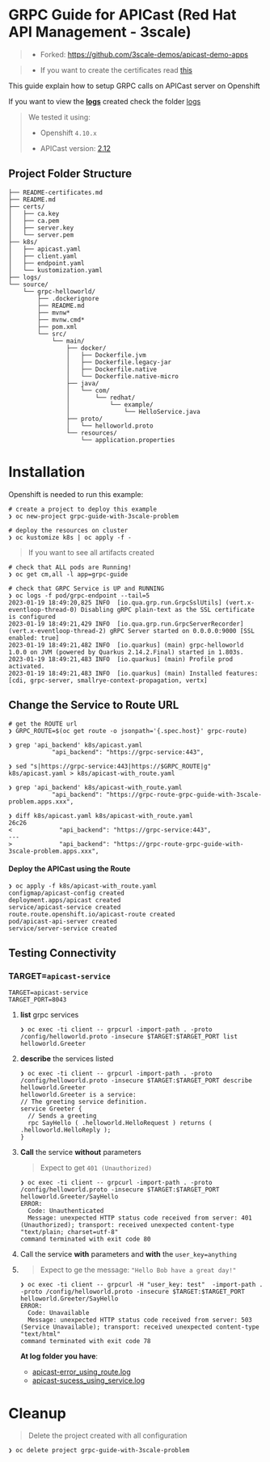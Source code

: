 # GRPC Guide for APICast (Red Hat API Management - 3scale)

> * Forked: https://github.com/3scale-demos/apicast-demo-apps

> * If you want to create the certificates read [this](README-certificates.md)

This guide explain how to setup GRPC calls on APICast server on Openshift

If you want to view the **<u>logs</u>** created check the folder [logs](./logs/)

> We tested it using:
>
> * Openshift `4.10.x`
>
> * APICast version: [2.12](https://catalog.redhat.com/software/containers/3scale-amp2/apicast-gateway-rhel8/5df398c85a13466876712703?tag=1.21.0-74.1666687674&push_date=1666737470000)



## Project Folder Structure

```shell
├── README-certificates.md
├── README.md
├── certs/
│   ├── ca.key
│   ├── ca.pem
│   ├── server.key
│   └── server.pem
├── k8s/
│   ├── apicast.yaml
│   ├── client.yaml
│   ├── endpoint.yaml
│   └── kustomization.yaml
├── logs/
└── source/
    └── grpc-helloworld/
        ├── .dockerignore
        ├── README.md
        ├── mvnw*
        ├── mvnw.cmd*
        ├── pom.xml
        └── src/
            └── main/
                ├── docker/
                │   ├── Dockerfile.jvm
                │   ├── Dockerfile.legacy-jar
                │   ├── Dockerfile.native
                │   └── Dockerfile.native-micro
                ├── java/
                │   └── com/
                │       └── redhat/
                │           └── example/
                │               └── HelloService.java
                ├── proto/
                │   └── helloworld.proto
                └── resources/
                    └── application.properties
```



# Installation

Openshift is needed to run this example:

```shell
# create a project to deploy this example
❯ oc new-project grpc-guide-with-3scale-problem

# deploy the resources on cluster
❯ oc kustomize k8s | oc apply -f -
```

> If you want to see all artifacts created

```shell
# check that ALL pods are Running!
❯ oc get cm,all -l app=grpc-guide

# check that GRPC Service is UP and RUNNING
❯ oc logs -f pod/grpc-endpoint --tail=5
2023-01-19 18:49:20,825 INFO  [io.qua.grp.run.GrpcSslUtils] (vert.x-eventloop-thread-0) Disabling gRPC plain-text as the SSL certificate is configured
2023-01-19 18:49:21,429 INFO  [io.qua.grp.run.GrpcServerRecorder] (vert.x-eventloop-thread-2) gRPC Server started on 0.0.0.0:9000 [SSL enabled: true]
2023-01-19 18:49:21,482 INFO  [io.quarkus] (main) grpc-helloworld 1.0.0 on JVM (powered by Quarkus 2.14.2.Final) started in 1.803s. 
2023-01-19 18:49:21,483 INFO  [io.quarkus] (main) Profile prod activated. 
2023-01-19 18:49:21,483 INFO  [io.quarkus] (main) Installed features: [cdi, grpc-server, smallrye-context-propagation, vertx]
```

## Change the Service to Route URL

```shell
# get the ROUTE url
❯ GRPC_ROUTE=$(oc get route -o jsonpath='{.spec.host}' grpc-route)

❯ grep 'api_backend' k8s/apicast.yaml
            "api_backend": "https://grpc-service:443",

❯ sed "s|https://grpc-service:443|https://$GRPC_ROUTE|g" k8s/apicast.yaml > k8s/apicast-with_route.yaml

❯ grep 'api_backend' k8s/apicast-with_route.yaml
            "api_backend": "https://grpc-route-grpc-guide-with-3scale-problem.apps.xxx",

❯ diff k8s/apicast.yaml k8s/apicast-with_route.yaml
26c26
<             "api_backend": "https://grpc-service:443",
---
>             "api_backend": "https://grpc-route-grpc-guide-with-3scale-problem.apps.xxx",
```

#### Deploy the APICast using the Route

```shell
❯ oc apply -f k8s/apicast-with_route.yaml
configmap/apicast-config created
deployment.apps/apicast created
service/apicast-service created
route.route.openshift.io/apicast-route created
pod/apicast-api-server created
service/server-service created
```



## Testing Connectivity

### TARGET=`apicast-service`

```shell
TARGET=apicast-service
TARGET_PORT=8043
```


1. **list** grpc services

   ```shell
   ❯ oc exec -ti client -- grpcurl -import-path . -proto /config/helloworld.proto -insecure $TARGET:$TARGET_PORT list
   helloworld.Greeter
   ```

2. **describe** the services listed

   ```shell
   ❯ oc exec -ti client -- grpcurl -import-path . -proto /config/helloworld.proto -insecure $TARGET:$TARGET_PORT describe helloworld.Greeter
   helloworld.Greeter is a service:
   // The greeting service definition.
   service Greeter {
     // Sends a greeting
     rpc SayHello ( .helloworld.HelloRequest ) returns ( .helloworld.HelloReply );
   }
   ```

3. **Call** the service **without** parameters

   > Expect to get `401 (Unauthorized)`

   ```shell
   ❯ oc exec -ti client -- grpcurl -import-path . -proto /config/helloworld.proto -insecure $TARGET:$TARGET_PORT helloworld.Greeter/SayHello
   ERROR:
     Code: Unauthenticated
     Message: unexpected HTTP status code received from server: 401 (Unauthorized); transport: received unexpected content-type "text/plain; charset=utf-8"
   command terminated with exit code 80
   ```
   
4. Call the service **with** parameters and **with** the `user_key=anything`

5. > Expect to ge the message: `"Hello Bob have a great day!"`

   ```shell
   ❯ oc exec -ti client -- grpcurl -H "user_key: test"  -import-path . -proto /config/helloworld.proto -insecure $TARGET:$TARGET_PORT helloworld.Greeter/SayHello
   ERROR:
     Code: Unavailable
     Message: unexpected HTTP status code received from server: 503 (Service Unavailable); transport: received unexpected content-type "text/html"
   command terminated with exit code 78
   ```


   **At log folder you have**:

   * [apicast-error_using_route.log](logs/apicast-error_using_route.log)
   * [apicast-sucess_using_service.log](logs/apicast-sucess_using_service.log)




# Cleanup

> Delete the project created with all configuration

```shell
❯ oc delete project grpc-guide-with-3scale-problem
```

